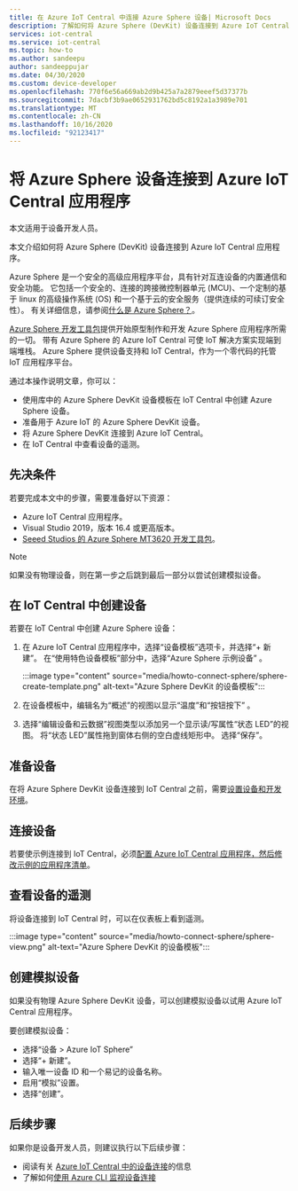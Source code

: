 ```yaml
---
title: 在 Azure IoT Central 中连接 Azure Sphere 设备| Microsoft Docs
description: 了解如何将 Azure Sphere (DevKit) 设备连接到 Azure IoT Central 应用程序。
services: iot-central
ms.service: iot-central
ms.topic: how-to
ms.author: sandeepu
author: sandeeppujar
ms.date: 04/30/2020
ms.custom: device-developer
ms.openlocfilehash: 770f6e56a669ab2d9b425a7a2879eeef5d37377b
ms.sourcegitcommit: 7dacbf3b9ae0652931762bd5c8192a1a3989e701
ms.translationtype: MT
ms.contentlocale: zh-CN
ms.lasthandoff: 10/16/2020
ms.locfileid: "92123417"
---
```

# <a name="connect-an-azure-sphere-device-to-your-azure-iot-central-application"></a>将 Azure Sphere 设备连接到 Azure IoT Central 应用程序

本文适用于设备开发人员。

本文介绍如何将 Azure Sphere (DevKit) 设备连接到 Azure IoT Central 应用程序。

Azure Sphere 是一个安全的高级应用程序平台，具有针对互连设备的内置通信和安全功能。 它包括一个安全的、连接的跨接微控制器单元 (MCU)、一个定制的基于 linux 的高级操作系统 (OS) 和一个基于云的安全服务（提供连续的可续订安全性）。 有关详细信息，请参阅[什么是 Azure Sphere？](/azure-sphere/product-overview/what-is-azure-sphere)。

[Azure Sphere 开发工具包](https://azure.microsoft.com/services/azure-sphere/get-started/)提供开始原型制作和开发 Azure Sphere 应用程序所需的一切。 带有 Azure Sphere 的 Azure IoT Central 可使 IoT 解决方案实现端到端堆栈。 Azure Sphere 提供设备支持和 IoT Central，作为一个零代码的托管 IoT 应用程序平台。

通过本操作说明文章，你可以：

- 使用库中的 Azure Sphere DevKit 设备模板在 IoT Central 中创建 Azure Sphere 设备。
- 准备用于 Azure IoT 的 Azure Sphere DevKit 设备。
- 将 Azure Sphere DevKit 连接到 Azure IoT Central。
- 在 IoT Central 中查看设备的遥测。

## <a name="prerequisites"></a>先决条件

若要完成本文中的步骤，需要准备好以下资源：

- Azure IoT Central 应用程序。
- Visual Studio 2019，版本 16.4 或更高版本。
- [Seeed Studios 的 Azure Sphere MT3620 开发工具包](/azure-sphere/hardware/mt3620-reference-board-design)。

> [!NOTE]
> 如果没有物理设备，则在第一步之后跳到最后一部分以尝试创建模拟设备。

## <a name="create-the-device-in-iot-central"></a>在 IoT Central 中创建设备

若要在 IoT Central 中创建 Azure Sphere 设备：

1. 在 Azure IoT Central 应用程序中，选择“设备模板”选项卡，并选择“+ 新建”。  在“使用特色设备模板”部分中，选择“Azure Sphere 示例设备” 。

    :::image type="content" source="media/howto-connect-sphere/sphere-create-template.png" alt-text="Azure Sphere DevKit 的设备模板":::

1. 在设备模板中，编辑名为“概述”的视图以显示“温度”和“按钮按下”  。

1. 选择“编辑设备和云数据”视图类型以添加另一个显示读/写属性“状态 LED”的视图。 将“状态 LED”属性拖到窗体右侧的空白虚线矩形中。 选择“保存”。

## <a name="prepare-the-device"></a>准备设备

在将 Azure Sphere DevKit 设备连接到 IoT Central 之前，需要[设置设备和开发环境](https://github.com/Azure/azure-sphere-samples/tree/master/Samples/AzureIoT)。

## <a name="connect-the-device"></a>连接设备

若要使示例连接到 IoT Central，必须[配置 Azure IoT Central 应用程序，然后修改示例的应用程序清单](https://aka.ms/iotcentral-sphere-git-readme)。

## <a name="view-the-telemetry-from-the-device"></a>查看设备的遥测

将设备连接到 IoT Central 时，可以在仪表板上看到遥测。

:::image type="content" source="media/howto-connect-sphere/sphere-view.png" alt-text="Azure Sphere DevKit 的设备模板":::

## <a name="create-a-simulated-device"></a>创建模拟设备

如果没有物理 Azure Sphere DevKit 设备，可以创建模拟设备以试用 Azure IoT Central 应用程序。

要创建模拟设备：

- 选择“设备 > Azure IoT Sphere”
- 选择“+ 新建”。
- 输入唯一设备 ID 和一个易记的设备名称。
- 启用“模拟”设置。
- 选择“创建”。

## <a name="next-steps"></a>后续步骤

如果你是设备开发人员，则建议执行以下后续步骤：

- 阅读有关 [Azure IoT Central 中的设备连接](./concepts-get-connected.md)的信息
- 了解如何[使用 Azure CLI 监视设备连接](./howto-monitor-devices-azure-cli.md)